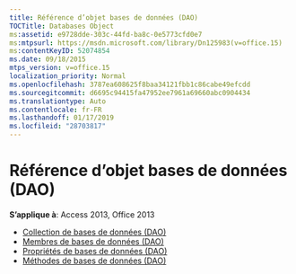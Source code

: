 ```yaml
---
title: Référence d’objet bases de données (DAO)
TOCTitle: Databases Object
ms:assetid: e9728dde-303c-44fd-ba8c-0e5773cfd0e7
ms:mtpsurl: https://msdn.microsoft.com/library/Dn125983(v=office.15)
ms:contentKeyID: 52074854
ms.date: 09/18/2015
mtps_version: v=office.15
localization_priority: Normal
ms.openlocfilehash: 3787ea608625f8baa34121fbb1c86cabe49efcdd
ms.sourcegitcommit: d6695c94415fa47952ee7961a69660abc0904434
ms.translationtype: Auto
ms.contentlocale: fr-FR
ms.lasthandoff: 01/17/2019
ms.locfileid: "28703817"
---
```

# <a name="databases-object-reference-dao"></a>Référence d’objet bases de données (DAO)

**S’applique à**: Access 2013, Office 2013

- [Collection de bases de données (DAO)](databases-collection-dao.md)
- [Membres de bases de données (DAO)](databases-members-dao.md)
- [Propriétés de bases de données (DAO)](databases-properties-dao.md)
- [Méthodes de bases de données (DAO)](databases-methods-dao.md)

